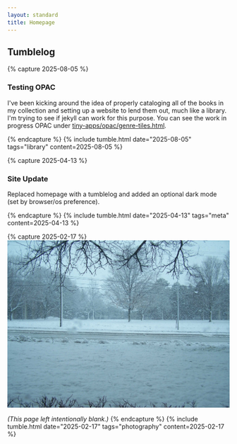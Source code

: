 ```yaml
---
layout: standard
title: Homepage
---
```


## Tumblelog

{% capture 2025-08-05 %}
### Testing OPAC
I've been kicking around the idea of properly cataloging all of the books in my collection and setting up a website to lend them out, much like a library.  I'm trying to see if jekyll can work for this purpose.  You can see the work in progress OPAC under [tiny-apps/opac/genre-tiles.html](/tiny-apps/opac/genre-tiles.html).

{% endcapture %}
{% include tumble.html date="2025-08-05" tags="library" content=2025-08-05 %}

{% capture 2025-04-13 %}
### Site Update
Replaced homepage with a tumblelog and added an optional dark mode (set by browser/os preference).

{% endcapture %}
{% include tumble.html date="2025-04-13" tags="meta" content=2025-04-13 %}

{% capture 2025-02-17 %}
![A snowy scene with a blue-grey overcast sky.  Twigs are barely visible poking through the snow, and the right sides of tree trunks are coated in snow.  Smudges of water obscure small parts of the frame, as snow hits the camera.  A road with powerlines next to it runs from left to right, lightly plowed.](resources/100_9451.JPG)

*(This page left intentionally blank.)*
{% endcapture %}
{% include tumble.html date="2025-02-17" tags="photography" content=2025-02-17 %}

<!-- [Older Posts &rarr;](/tumble_archive.html) -->
